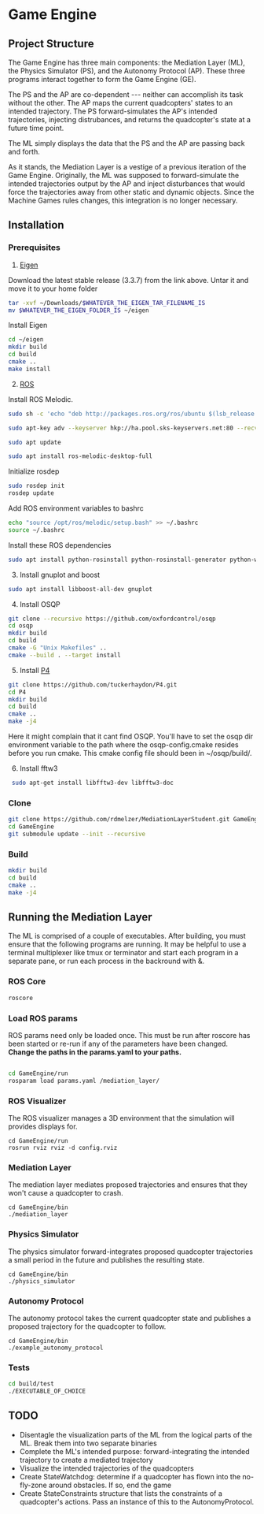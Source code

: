# Game Engine
## Project Structure
The Game Engine has three main components: the Mediation Layer (ML), the Physics
Simulator (PS), and the Autonomy Protocol (AP). These three programs interact
together to form the Game Engine (GE).

The PS and the AP are co-dependent --- neither can accomplish its task without
the other. The AP maps the current quadcopters' states to an intended
trajectory. The PS forward-simulates the AP's intended trajectories, injecting
distrubances, and returns the quadcopter's state at a future time point.

The ML simply displays the data that the PS and the AP are passing back and
forth.

As it stands, the Mediation Layer is a vestige of a previous iteration of the
Game Engine. Originally, the ML was supposed to forward-simulate the intended
trajectories output by the AP and inject disturbances that would force the
trajectories away from other static and dynamic objects. Since the Machine Games
rules changes, this integration is no longer necessary.

## Installation
### Prerequisites 
1. [Eigen](bitbucket.org/eigen/eigen/get/3.3.7.tar.gz)

Download the latest stable release (3.3.7) from the link above. Untar it and move it to your home folder 

```bash
tar -xvf ~/Downloads/$WHATEVER_THE_EIGEN_TAR_FILENAME_IS
mv $WHATEVER_THE_EIGEN_FOLDER_IS ~/eigen
```

Install Eigen

```bash
cd ~/eigen
mkdir build
cd build
cmake ..
make install
```

2. [ROS](http://www.ros.org)

Install ROS Melodic.

```bash
sudo sh -c 'echo "deb http://packages.ros.org/ros/ubuntu $(lsb_release -sc) main" > /etc/apt/sources.list.d/ros-latest.list'

sudo apt-key adv --keyserver hkp://ha.pool.sks-keyservers.net:80 --recv-key 421C365BD9FF1F717815A3895523BAEEB01FA116

sudo apt update

sudo apt install ros-melodic-desktop-full
```

Initialize rosdep

```bash
sudo rosdep init
rosdep update
```

Add ROS environment variables to bashrc

```bash
echo "source /opt/ros/melodic/setup.bash" >> ~/.bashrc
source ~/.bashrc
```

Install these ROS dependencies

```bash
sudo apt install python-rosinstall python-rosinstall-generator python-wstool build-essential
```

3. Install gnuplot and boost

```bash
sudo apt install libboost-all-dev gnuplot
```

4. Install OSQP

```bash
git clone --recursive https://github.com/oxfordcontrol/osqp
cd osqp
mkdir build
cd build
cmake -G "Unix Makefiles" ..
cmake --build . --target install
```

5. Install [P4](https://github.com/tuckerhaydon/P4.git)

```bash
git clone https://github.com/tuckerhaydon/P4.git
cd P4
mkdir build
cd build
cmake ..
make -j4
```

Here it might complain that it cant find OSQP. You'll have to set the osqp dir environment variable to the path where the osqp-config.cmake resides before you run cmake. This cmake config file should been in ~/osqp/build/. 

6. Install fftw3

```bash
 sudo apt-get install libfftw3-dev libfftw3-doc
```

### Clone
```bash
git clone https://github.com/rdmelzer/MediationLayerStudent.git GameEngine
cd GameEngine
git submodule update --init --recursive
```

### Build
```bash
mkdir build 
cd build
cmake ..
make -j4
```

## Running the Mediation Layer
The ML is comprised of a couple of executables. After building, you must ensure
that the following programs are running. It may be helpful to use a terminal
multiplexer like tmux or terminator and start each program in a separate pane, or run each process in the backround with &. 

### ROS Core
```bash
roscore
```

### Load ROS params
ROS params need only be loaded once. This must be run after roscore has been
started or re-run if any of the parameters have been changed. **Change the paths in the params.yaml to your paths.**
```bash

cd GameEngine/run
rosparam load params.yaml /mediation_layer/
```

### ROS Visualizer
The ROS visualizer manages a 3D environment that the simulation will provides
displays for.
```
cd GameEngine/run
rosrun rviz rviz -d config.rviz
```

### Mediation Layer
The mediation layer mediates proposed trajectories and ensures that they won't
cause a quadcopter to crash.
```
cd GameEngine/bin
./mediation_layer
```

### Physics Simulator
The physics simulator forward-integrates proposed quadcopter trajectories a
small period in the future and publishes the resulting state.
```
cd GameEngine/bin
./physics_simulator
```

### Autonomy Protocol
The autonomy protocol takes the current quadcopter state and publishes a
proposed trajectory for the quadcopter to follow.
```
cd GameEngine/bin
./example_autonomy_protocol
```

### Tests
```bash
cd build/test
./EXECUTABLE_OF_CHOICE
```

## TODO
- Disentagle the visualization parts of the ML from the logical parts of the ML.
  Break them into two separate binaries 
- Complete the ML's intended purpose: forward-integrating the intended
  trajectory to create a mediated trajectory
- Visualize the intended trajectories of the quadcopters
- Create StateWatchdog: determine if a quadcopter has flown into the no-fly-zone
  around obstacles. If so, end the game
- Create StateConstraints structure that lists the constraints of a quadcopter's
  actions. Pass an instance of this to the AutonomyProtocol.
